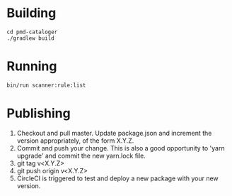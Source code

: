 # Building

```
cd pmd-cataloger
./gradlew build
```

# Running
```
bin/run scanner:rule:list
```

# Publishing
1. Checkout and pull master. Update package.json and increment the version appropriately, of the form X.Y.Z.
2. Commit and push your change.  This is also a good opportunity to 'yarn upgrade' and commit the new yarn.lock file.
2. git tag v<X.Y.Z>
3. git push origin v<X.Y.Z>
4. CircleCI is triggered to test and deploy a new package with your new version.
